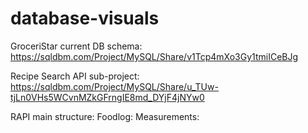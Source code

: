 # database-visuals

GroceriStar current DB schema: https://sqldbm.com/Project/MySQL/Share/v1Tcp4mXo3Gy1tmiICeBJg

Recipe Search API sub-project: https://sqldbm.com/Project/MySQL/Share/u_TUw-tjLn0VHs5WCvnMZkGFrngIE8md_DYjF4jNYw0

RAPI main structure:
Foodlog:
Measurements:
